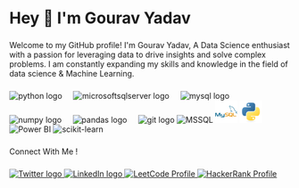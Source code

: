 <h1 align="left">Hey 👋 I'm Gourav  Yadav</h1>

###

<p align="left"> Welcome to my GitHub profile! I'm Gourav Yadav, A Data Science enthusiast with a passion for leveraging data to drive insights and solve complex problems. I am constantly expanding my skills and knowledge in the field of data science & Machine Learning. </p>

###

<div align="left">
  <img src="https://cdn.jsdelivr.net/gh/devicons/devicon/icons/python/python-original.svg" height="40" alt="python logo"  />
  <img width="12" />
  <img src="https://cdn.jsdelivr.net/gh/devicons/devicon/icons/microsoftsqlserver/microsoftsqlserver-plain.svg" height="40" alt="microsoftsqlserver logo"  />
  <img width="12" />
  <img src="https://cdn.jsdelivr.net/gh/devicons/devicon/icons/mysql/mysql-original.svg" height="40" alt="mysql logo"  />
  <img width="12" />
  <img src="https://cdn.simpleicons.org/numpy/013243" height="40" alt="numpy logo"  />
  <img width="12" />
  <img src="https://cdn.jsdelivr.net/gh/devicons/devicon/icons/pandas/pandas-original.svg" height="40" alt="pandas logo"  />
  <img width="12" />
  <img src="https://cdn.jsdelivr.net/gh/devicons/devicon/icons/git/git-original.svg" height="40" alt="git logo"  />
  <img src="https://www.svgrepo.com/show/303229/microsoft-sql-server-logo.svg" alt="MSSQL" height="40" width="40"/> 
  <img src="https://raw.githubusercontent.com/devicons/devicon/master/icons/mysql/mysql-original-wordmark.svg" alt="MySQL" height="40" width="40"/> 
  <img src="https://raw.githubusercontent.com/devicons/devicon/master/icons/python/python-original.svg" alt="Python" height="40" width="40"/> 
  <img src="https://img.icons8.com/color/48/000000/power-bi.png" alt="Power BI" height="40" width="40"/>
  <img src="https://upload.wikimedia.org/wikipedia/commons/0/05/Scikit_learn_logo_small.svg" alt="scikit-learn" height="40" width="40"/> 
   
  
  </div>

###

<p align="left">Connect With Me !</p>

###

<div align="left">
  <a href="https://twitter.com/gouravvyadav?t=qshvvzwxys53c6glnxnqoa&s=09" target="_blank">
    <img src="https://raw.githubusercontent.com/maurodesouza/profile-readme-generator/master/src/assets/icons/social/twitter/default.svg" width="52" height="40" alt="Twitter logo" />
  </a>
  <a href="https://www.linkedin.com/in/gouravyadav2" target="_blank">
    <img src="https://raw.githubusercontent.com/maurodesouza/profile-readme-generator/master/src/assets/icons/social/linkedin/default.svg" width="52" height="40" alt="LinkedIn logo" />
  </a>
  <a href="https://leetcode.com/gourav4534/" target="_blank">
    <img src="https://raw.githubusercontent.com/rahuldkjain/github-profile-readme-generator/master/src/images/icons/Social/leet-code.svg" alt="LeetCode Profile" height="30" width="40" />
  </a>
  <a href="https://www.hackerrank.com/profile/gouravyadav684" target="_blank">
    <img src="https://raw.githubusercontent.com/rahuldkjain/github-profile-readme-generator/master/src/images/icons/Social/hackerearth.svg" alt="HackerRank Profile" height="30" width="40" />
  </a>
</div>

###
